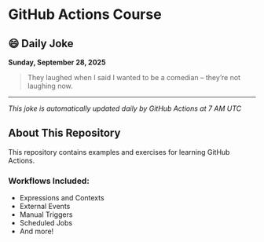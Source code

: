 # GitHub Actions Course

## 😄 Daily Joke

**Sunday, September 28, 2025**

> They laughed when I said I wanted to be a comedian – they’re not laughing now.

---

*This joke is automatically updated daily by GitHub Actions at 7 AM UTC*

## About This Repository

This repository contains examples and exercises for learning GitHub Actions.

### Workflows Included:
- Expressions and Contexts
- External Events
- Manual Triggers
- Scheduled Jobs
- And more!

